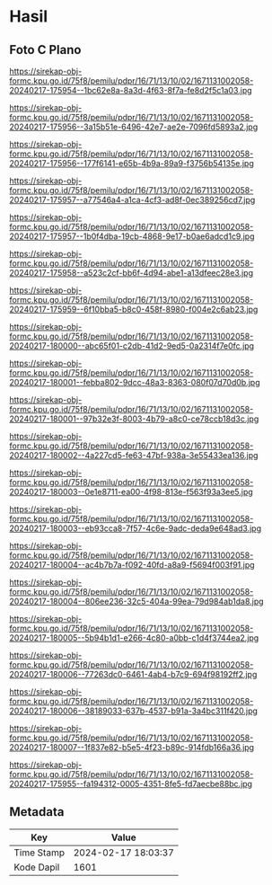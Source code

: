 # Hasil

## Foto C Plano

https://sirekap-obj-formc.kpu.go.id/75f8/pemilu/pdpr/16/71/13/10/02/1671131002058-20240217-175954--1bc62e8a-8a3d-4f63-8f7a-fe8d2f5c1a03.jpg

https://sirekap-obj-formc.kpu.go.id/75f8/pemilu/pdpr/16/71/13/10/02/1671131002058-20240217-175956--3a15b51e-6496-42e7-ae2e-7096fd5893a2.jpg

https://sirekap-obj-formc.kpu.go.id/75f8/pemilu/pdpr/16/71/13/10/02/1671131002058-20240217-175956--177f6141-e65b-4b9a-89a9-f3756b54135e.jpg

https://sirekap-obj-formc.kpu.go.id/75f8/pemilu/pdpr/16/71/13/10/02/1671131002058-20240217-175957--a77546a4-a1ca-4cf3-ad8f-0ec389256cd7.jpg

https://sirekap-obj-formc.kpu.go.id/75f8/pemilu/pdpr/16/71/13/10/02/1671131002058-20240217-175957--1b0f4dba-19cb-4868-9e17-b0ae6adcd1c9.jpg

https://sirekap-obj-formc.kpu.go.id/75f8/pemilu/pdpr/16/71/13/10/02/1671131002058-20240217-175958--a523c2cf-bb6f-4d94-abe1-a13dfeec28e3.jpg

https://sirekap-obj-formc.kpu.go.id/75f8/pemilu/pdpr/16/71/13/10/02/1671131002058-20240217-175959--6f10bba5-b8c0-458f-8980-f004e2c6ab23.jpg

https://sirekap-obj-formc.kpu.go.id/75f8/pemilu/pdpr/16/71/13/10/02/1671131002058-20240217-180000--abc65f01-c2db-41d2-9ed5-0a2314f7e0fc.jpg

https://sirekap-obj-formc.kpu.go.id/75f8/pemilu/pdpr/16/71/13/10/02/1671131002058-20240217-180001--febba802-9dcc-48a3-8363-080f07d70d0b.jpg

https://sirekap-obj-formc.kpu.go.id/75f8/pemilu/pdpr/16/71/13/10/02/1671131002058-20240217-180001--97b32e3f-8003-4b79-a8c0-ce78ccb18d3c.jpg

https://sirekap-obj-formc.kpu.go.id/75f8/pemilu/pdpr/16/71/13/10/02/1671131002058-20240217-180002--4a227cd5-fe63-47bf-938a-3e55433ea136.jpg

https://sirekap-obj-formc.kpu.go.id/75f8/pemilu/pdpr/16/71/13/10/02/1671131002058-20240217-180003--0e1e8711-ea00-4f98-813e-f563f93a3ee5.jpg

https://sirekap-obj-formc.kpu.go.id/75f8/pemilu/pdpr/16/71/13/10/02/1671131002058-20240217-180003--eb93cca8-7f57-4c6e-9adc-deda9e648ad3.jpg

https://sirekap-obj-formc.kpu.go.id/75f8/pemilu/pdpr/16/71/13/10/02/1671131002058-20240217-180004--ac4b7b7a-f092-40fd-a8a9-f5694f003f91.jpg

https://sirekap-obj-formc.kpu.go.id/75f8/pemilu/pdpr/16/71/13/10/02/1671131002058-20240217-180004--806ee236-32c5-404a-99ea-79d984ab1da8.jpg

https://sirekap-obj-formc.kpu.go.id/75f8/pemilu/pdpr/16/71/13/10/02/1671131002058-20240217-180005--5b94b1d1-e266-4c80-a0bb-c1d4f3744ea2.jpg

https://sirekap-obj-formc.kpu.go.id/75f8/pemilu/pdpr/16/71/13/10/02/1671131002058-20240217-180006--77263dc0-6461-4ab4-b7c9-694f98192ff2.jpg

https://sirekap-obj-formc.kpu.go.id/75f8/pemilu/pdpr/16/71/13/10/02/1671131002058-20240217-180006--38189033-637b-4537-b91a-3a4bc311f420.jpg

https://sirekap-obj-formc.kpu.go.id/75f8/pemilu/pdpr/16/71/13/10/02/1671131002058-20240217-180007--1f837e82-b5e5-4f23-b89c-914fdb166a36.jpg

https://sirekap-obj-formc.kpu.go.id/75f8/pemilu/pdpr/16/71/13/10/02/1671131002058-20240217-175955--fa194312-0005-4351-8fe5-fd7aecbe88bc.jpg


## Metadata

| Key        | Value               |
| ---------- | ------------------- |
| Time Stamp | 2024-02-17 18:03:37 |
| Kode Dapil | 1601                |




